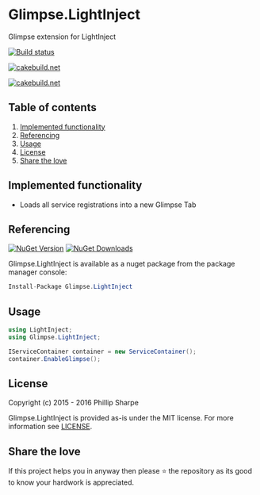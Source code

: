 # Glimpse.LightInject
Glimpse extension for LightInject

[![Build status](https://ci.appveyor.com/api/projects/status/vmmjwi5y0pvh3jg4?svg=true)](https://ci.appveyor.com/project/SharpeRAD/glimpse-lightinject)

[![cakebuild.net](https://img.shields.io/badge/WWW-getglimpse.com-blue.svg)](http://getglimpse.com/)

[![cakebuild.net](https://img.shields.io/badge/WWW-lightinject.net-blue.svg)](http://lightinject.net/)



## Table of contents

1. [Implemented functionality](https://github.com/SharpeRAD/Glimpse.LightInject#implemented-functionality)
2. [Referencing](https://github.com/SharpeRAD/Glimpse.LightInject#referencing)
3. [Usage](https://github.com/SharpeRAD/Glimpse.LightInject#usage)
4. [License](https://github.com/SharpeRAD/Glimpse.LightInject#license)
5. [Share the love](https://github.com/SharpeRAD/Glimpse.LightInject#share-the-love)



## Implemented functionality

* Loads all service registrations into a new Glimpse Tab



## Referencing

[![NuGet Version](http://img.shields.io/nuget/v/Glimpse.LightInject.svg?style=flat)](https://www.nuget.org/packages/Glimpse.LightInject/) [![NuGet Downloads](http://img.shields.io/nuget/dt/Glimpse.LightInject.svg?style=flat)](https://www.nuget.org/packages/Glimpse.LightInject/)

Glimpse.LightInject is available as a nuget package from the package manager console:

```csharp
Install-Package Glimpse.LightInject
```



## Usage

```csharp
using LightInject;
using Glimpse.LightInject;

IServiceContainer container = new ServiceContainer();
container.EnableGlimpse();
```



## License

Copyright (c) 2015 - 2016 Phillip Sharpe

Glimpse.LightInject is provided as-is under the MIT license. For more information see [LICENSE](https://github.com/SharpeRAD/Glimpse.LightInject/blob/master/LICENSE).



## Share the love

If this project helps you in anyway then please :star: the repository as its good to know your hardwork is appreciated.